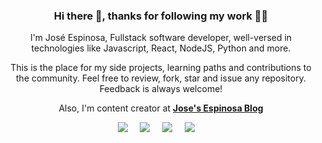 <h3 align='center'>Hi there 👋, thanks for following my work 🧑‍💻</h3>

<p align='center'>
   I'm José Espinosa, Fullstack software developer, well-versed in technologies like Javascript, React, NodeJS, Python and more.
</p>
<p align='center'>
   This is the place for my side projects, learning paths and contributions to the community. Feel free to review, fork, star and issue any repository. Feedback is always welcome! 
</p>
<p align='center'>
    Also, I'm content creator at <strong><a href="https://joseespinosa.dev">Jose's Espinosa Blog</a></strong>
</p>

<p align='center'>
  <a href="https://twitter.com/pepenauta"><img src="https://img.shields.io/badge/twitter-%231DA1F2.svg?&style=for-the-badge&logo=twitter&logoColor=white" /></a>&nbsp;&nbsp;&nbsp;&nbsp;
  <a href="https://www.linkedin.com/in/pepenauta"><img src="https://img.shields.io/badge/linkedin-%230077B5.svg?&style=for-the-badge&logo=linkedin&logoColor=white" /></a>&nbsp;&nbsp;&nbsp;&nbsp;
  <a href="mailto:pepenauta@gmail.com?subject=Hola%José"><img src="https://img.shields.io/badge/gmail-%23D14836.svg?&style=for-the-badge&logo=gmail&logoColor=white" /></a>&nbsp;&nbsp;&nbsp;&nbsp;
  <a href="https://www.youtube.com/pepenautadev"><img src="https://img.shields.io/badge/youtube-%23D14836.svg?&style=for-the-badge&logo=youtube&logoColor=white" /></a>&nbsp;&nbsp;&nbsp;&nbsp;
</p>

<!--
**Pepenauta/Pepenauta** is a ✨ _special_ ✨ repository because its `README.md` (this file) appears on your GitHub profile.

Here are some ideas to get you started:

- 🔭 I’m currently working on ...
- 🌱 I’m currently learning ...
- 👯 I’m looking to collaborate on ...
- 🤔 I’m looking for help with ...
- 💬 Ask me about ...
- 📫 How to reach me: ...
- 😄 Pronouns: ...
- ⚡ Fun fact: ...
-->
